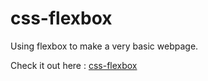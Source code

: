 # css-flexbox

Using flexbox to make a very basic webpage.

Check it out here : [css-flexbox](https://baibhavjoshi.github.io/css-flexbox/)
